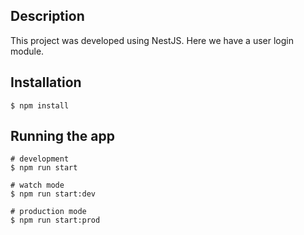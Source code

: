 ## Description
This project was developed using NestJS. Here we have a user login module.

## Installation
```terminal
$ npm install
```

## Running the app
```terminal
# development
$ npm run start

# watch mode
$ npm run start:dev

# production mode
$ npm run start:prod
```
